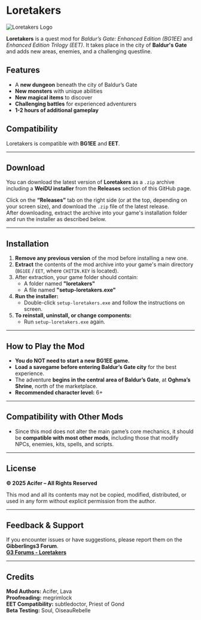 # Loretakers

![Loretakers Logo](https://github.com/AciferBG/Loretakers/blob/main/pics/Loretakers%20logo%20small.png)

**Loretakers** is a quest mod for *Baldur’s Gate: Enhanced Edition (BG1EE)* and *Enhanced Edition Trilogy (EET)*. It takes place in the city of **Baldur's Gate** and adds new areas, enemies, and a challenging questline.

## Features
- A **new dungeon** beneath the city of Baldur’s Gate  
- **New monsters** with unique abilities  
- **New magical items** to discover  
- **Challenging battles** for experienced adventurers  
- **1-2 hours of additional gameplay**  

## Compatibility  
Loretakers is compatible with **BG1EE** and **EET**.

---

## Download

You can download the latest version of **Loretakers** as a `.zip` archive including a **WeiDU installer** from the **Releases** section of this GitHub page.

Click on the **“Releases”** tab on the right side (or at the top, depending on your screen size), and download the `.zip` file of the latest release.  
After downloading, extract the archive into your game's installation folder and run the installer as described below.

---

## Installation  
1. **Remove any previous version** of the mod before installing a new one.  
2. **Extract** the contents of the mod archive into your game's main directory (`BG1EE` / `EET`, where `CHITIN.KEY` is located).  
3. After extraction, your game folder should contain:  
   - A folder named **"loretakers"**  
   - A file named **"setup-loretakers.exe"**  
4. **Run the installer:**  
   - Double-click `setup-loretakers.exe` and follow the instructions on screen.  
5. **To reinstall, uninstall, or change components:**  
   - Run `setup-loretakers.exe` again.  

---

## How to Play the Mod  
- **You do NOT need to start a new BG1EE game.**  
- **Load a savegame before entering Baldur’s Gate city** for the best experience.  
- The adventure **begins in the central area of Baldur’s Gate**, at **Oghma’s Shrine**, north of the marketplace.  
- **Recommended character level:** 6+  

---

## Compatibility with Other Mods  
- Since this mod does not alter the main game’s core mechanics, it should be **compatible with most other mods**, including those that modify NPCs, enemies, kits, spells, and scripts.  

---

## License  
**© 2025 Acifer – All Rights Reserved**  

This mod and all its contents may not be copied, modified, distributed, or used in any form without explicit permission from the author.

---

## Feedback & Support  
If you encounter issues or have suggestions, please report them on the **Gibberlings3 Forum**.  
[**G3 Forums - Loretakers**](https://www.gibberlings3.net/forums/topic/38310-mod-loretakers-a-quest-mod-for-bg1ee/)

---

## Credits

**Mod Authors:** Acifer, Lava  
**Proofreading:** megrimlock  
**EET Compatibility:** subtledoctor, Priest of Gond  
**Beta Testing:** Soul, OiseauRebelle

